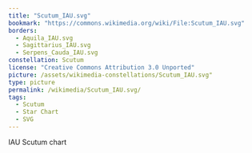 ```yaml
---
title: "Scutum_IAU.svg"
bookmark: "https://commons.wikimedia.org/wiki/File:Scutum_IAU.svg"
borders:
  - Aquila_IAU.svg
  - Sagittarius_IAU.svg
  - Serpens_Cauda_IAU.svg
constellation: Scutum
license: "Creative Commons Attribution 3.0 Unported"
picture: /assets/wikimedia-constellations/Scutum_IAU.svg"
type: picture
permalink: /wikimedia/Scutum_IAU.svg/
tags:
  - Scutum
  - Star Chart
  - SVG
---
```

IAU Scutum chart